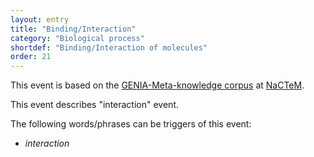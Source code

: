 ```yaml
---
layout: entry
title: "Binding/Interaction"
category: "Biological process"
shortdef: "Binding/Interaction of molecules"
order: 21
---
```


This event is based on the <a href="http://www.nactem.ac.uk/meta-knowledge/">GENIA-Meta-knowledge corpus</a> at <a href="http://www.nactem.ac.uk/">NaCTeM</a>.

This event describes "interaction" event.

The following words/phrases can be triggers of this event:

- *interaction*

<!--details-->
